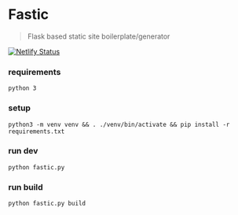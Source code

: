 # Fastic

>Flask based static site boilerplate/generator

[![Netlify Status](https://api.netlify.com/api/v1/badges/2b6e7e5a-e314-47b7-be7b-e7d4dfc630e7/deploy-status)](https://app.netlify.com/sites/fastic/deploys)

### requirements
`python 3`

### setup
`python3 -m venv venv && . ./venv/bin/activate && pip install -r requirements.txt`

### run dev
`python fastic.py`

### run build
`python fastic.py build`
